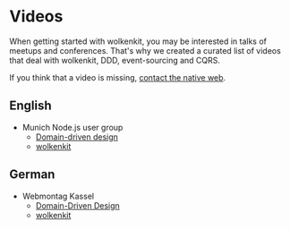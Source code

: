 # Videos

When getting started with wolkenkit, you may be interested in talks of meetups and conferences. That's why we created a curated list of videos that deal with wolkenkit, DDD, event-sourcing and CQRS.

If you think that a video is missing, [contact the native web](mailto:hello@thenativeweb.io).

## English

- Munich Node.js user group
  - [Domain-driven design](https://www.youtube.com/watch?v=B5uoLWZv0AA)
  - [wolkenkit](https://www.youtube.com/watch?v=yAnzic2yGaQ)

## German

- Webmontag Kassel
  - [Domain-Driven Design](https://www.youtube.com/watch?v=uYeDRnRS8aE)
  - [wolkenkit](https://www.youtube.com/watch?v=CHLQ9ZuYmwA)
